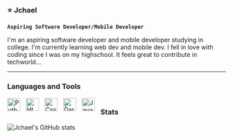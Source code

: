 ### ⭐ Jchael 


**`Aspiring Software Developer/Mobile Developer`**

I'm an aspiring software developer and mobile developer studying in college. I'm currently learning web dev and mobile dev. I fell in love with coding since I was on my highschool. It feels great to contribute in techworld...

---
### Languages and Tools 

<img align="left" alt="Python" width="30px" style="padding-right: 10px;" src="https://cdn.jsdelivr.net/gh/devicons/devicon/icons/python/python-original.svg" />
<img align="left" alt="Html" width="30px" style="padding-right: 10px;" src="https://cdn.jsdelivr.net/gh/devicons/devicon/icons/html5/html5-original.svg" />
<img align="left" alt="Css" width="30px" style="padding-right: 10px;" src="https://cdn.jsdelivr.net/gh/devicons/devicon/icons/css3/css3-original.svg" />
<img align="left" alt="Dart" width="30px" style="padding-right: 10px;" src="https://cdn.jsdelivr.net/gh/devicons/devicon/icons/dart/dart-original.svg" />
<img align="left" alt="Java" width="30px" style="padding-right: 10px;" src="https://cdn.jsdelivr.net/gh/devicons/devicon/icons/java/java-original.svg" />

#

### Stats

![Jchael's GitHub stats](https://github-readme-stats.vercel.app/api?username=Jchael12&show_icons=true&theme=gruvbox)

#
